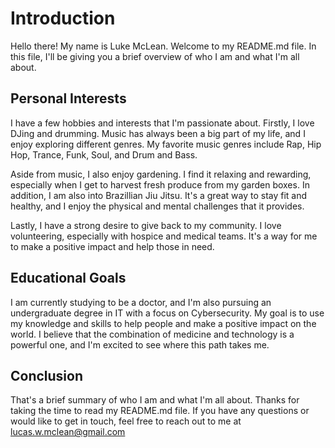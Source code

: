 # Introduction

Hello there! My name is Luke McLean. Welcome to my README.md file. In this file, I'll be giving you a brief overview of who I am and what I'm all about.

## Personal Interests

I have a few hobbies and interests that I'm passionate about. Firstly, I love DJing and drumming. Music has always been a big part of my life, and I enjoy exploring different genres. My favorite music genres include Rap, Hip Hop, Trance, Funk, Soul, and Drum and Bass.

Aside from music, I also enjoy gardening. I find it relaxing and rewarding, especially when I get to harvest fresh produce from my garden boxes. In addition, I am also into Brazillian Jiu Jitsu. It's a great way to stay fit and healthy, and I enjoy the physical and mental challenges that it provides.

Lastly, I have a strong desire to give back to my community. I love volunteering, especially with hospice and medical teams. It's a way for me to make a positive impact and help those in need.

## Educational Goals

I am currently studying to be a doctor, and I'm also pursuing an undergraduate degree in IT with a focus on Cybersecurity. My goal is to use my knowledge and skills to help people and make a positive impact on the world. I believe that the combination of medicine and technology is a powerful one, and I'm excited to see where this path takes me.

## Conclusion

That's a brief summary of who I am and what I'm all about. Thanks for taking the time to read my README.md file. If you have any questions or would like to get in touch, feel free to reach out to me at lucas.w.mclean@gmail.com